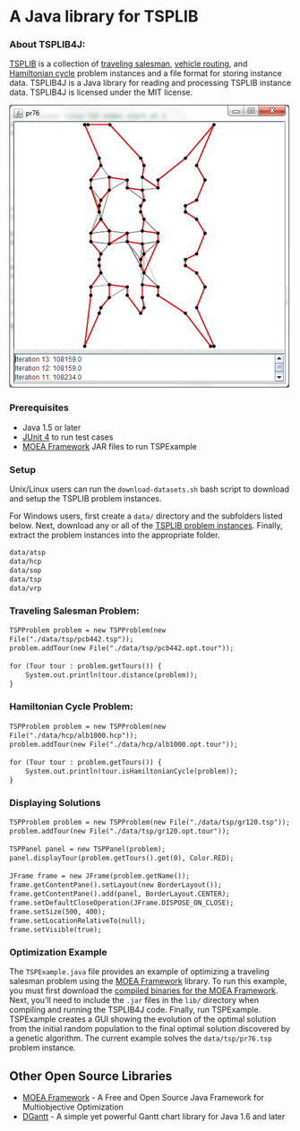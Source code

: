 A Java library for TSPLIB
===

### About TSPLIB4J:

[TSPLIB](http://comopt.ifi.uni-heidelberg.de/software/TSPLIB95/) is a collection
of [traveling salesman](http://en.wikipedia.org/wiki/Travelling_salesman_problem),
[vehicle routing](http://en.wikipedia.org/wiki/Vehicle_routing_problem), and
[Hamiltonian cycle](http://en.wikipedia.org/wiki/Hamiltonian_path_problem)
problem instances and a file format for storing instance data.  TSPLIB4J is a
Java library for reading and processing TSPLIB instance data.  TSPLIB4J is
licensed under the MIT license.

![Screenshot of TSPLIB4J](screenshot.png "Screenshot of TSPLIB4J")

### Prerequisites

  - Java 1.5 or later
  - [JUnit 4](http://www.junit.org/) to run test cases
  - [MOEA Framework](http://www.moeaframework.org/) JAR files to run TSPExample
  
### Setup

Unix/Linux users can run the `download-datasets.sh` bash script to download and
setup the TSPLIB problem instances.

For Windows users, first create a `data/` directory and the subfolders listed
below.  Next, download any or all of the
[TSPLIB problem instances](http://comopt.ifi.uni-heidelberg.de/software/TSPLIB95/).
Finally, extract the problem instances into the appropriate folder.

    data/atsp
    data/hcp
    data/sop
    data/tsp
    data/vrp

### Traveling Salesman Problem:

    TSPProblem problem = new TSPProblem(new File("./data/tsp/pcb442.tsp"));
    problem.addTour(new File("./data/tsp/pcb442.opt.tour"));
    		
    for (Tour tour : problem.getTours()) {
    	System.out.println(tour.distance(problem));
    }
    
### Hamiltonian Cycle Problem:

    TSPProblem problem = new TSPProblem(new File("./data/hcp/alb1000.hcp"));
    problem.addTour(new File("./data/hcp/alb1000.opt.tour"));
    
    for (Tour tour : problem.getTours()) {
    	System.out.println(tour.isHamiltonianCycle(problem));
    }
    
### Displaying Solutions

    TSPProblem problem = new TSPProblem(new File("./data/tsp/gr120.tsp"));
    problem.addTour(new File("./data/tsp/gr120.opt.tour"));
    
    TSPPanel panel = new TSPPanel(problem);
    panel.displayTour(problem.getTours().get(0), Color.RED);
		
    JFrame frame = new JFrame(problem.getName());
    frame.getContentPane().setLayout(new BorderLayout());
    frame.getContentPane().add(panel, BorderLayout.CENTER);
    frame.setDefaultCloseOperation(JFrame.DISPOSE_ON_CLOSE);
    frame.setSize(500, 400);
    frame.setLocationRelativeTo(null);
    frame.setVisible(true);
    
### Optimization Example

The `TSPExample.java` file provides an example of optimizing a traveling
salesman problem using the [MOEA Framework](http://www.moeaframework.org)
library.  To run this example, you must first download the [compiled binaries
for the MOEA Framework](http://www.moeaframework.org/downloads.html).  Next,
you'll need to include the `.jar` files in the `lib/` directory when compiling
and running the TSPLIB4J code.  Finally, run TSPExample.  TSPExample creates a
GUI showing the evolution of the optimal solution from the initial random
population to the final optimal solution discovered by a genetic algorithm.
The current example solves the `data/tsp/pr76.tsp` problem instance.


Other Open Source Libraries
---
  - [MOEA Framework](http://www.moeaframework.org) - A Free and Open Source Java Framework for Multiobjective Optimization
  - [DGantt](http://sourceforge.net/projects/dgantt/) - A simple yet powerful Gantt chart library for Java 1.6 and later
